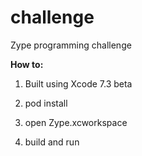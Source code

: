 # challenge
Zype programming challenge

**How to:**

1. Built using Xcode 7.3 beta

2. pod install

3. open Zype.xcworkspace

4. build and run
